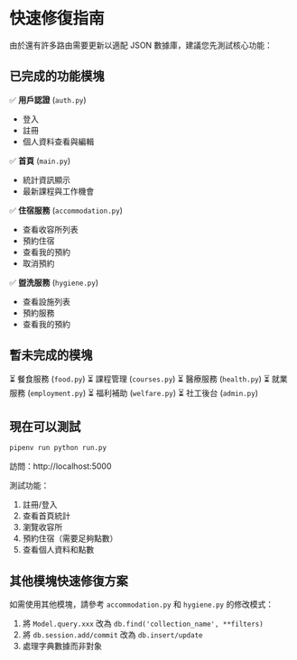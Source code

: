 # 快速修復指南

由於還有許多路由需要更新以適配 JSON 數據庫，建議您先測試核心功能：

## 已完成的功能模塊

✅ **用戶認證** (`auth.py`)
- 登入
- 註冊
- 個人資料查看與編輯

✅ **首頁** (`main.py`)
- 統計資訊顯示
- 最新課程與工作機會

✅ **住宿服務** (`accommodation.py`)
- 查看收容所列表
- 預約住宿
- 查看我的預約
- 取消預約

✅ **盥洗服務** (`hygiene.py`)
- 查看設施列表
- 預約服務
- 查看我的預約

## 暫未完成的模塊

⏳ 餐食服務 (`food.py`)
⏳ 課程管理 (`courses.py`)
⏳ 醫療服務 (`health.py`)
⏳ 就業服務 (`employment.py`)
⏳ 福利補助 (`welfare.py`)
⏳ 社工後台 (`admin.py`)

## 現在可以測試

```bash
pipenv run python run.py
```

訪問：http://localhost:5000

測試功能：
1. 註冊/登入
2. 查看首頁統計
3. 瀏覽收容所
4. 預約住宿（需要足夠點數）
5. 查看個人資料和點數

## 其他模塊快速修復方案

如需使用其他模塊，請參考 `accommodation.py` 和 `hygiene.py` 的修改模式：

1. 將 `Model.query.xxx` 改為 `db.find('collection_name', **filters)`
2. 將 `db.session.add/commit` 改為 `db.insert/update`
3. 處理字典數據而非對象


